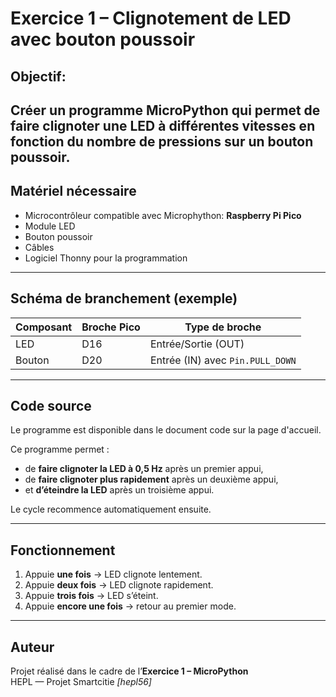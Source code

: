 #  Exercice 1 – Clignotement de LED avec bouton poussoir

##  Objectif:
Créer un programme **MicroPython** qui permet de faire clignoter une LED à différentes vitesses en fonction du **nombre de pressions sur un bouton poussoir**.
---

##  Matériel nécessaire
-  Microcontrôleur  compatible avec Microphython: **Raspberry Pi Pico**
-  Module LED
- Bouton poussoir
- Câbles
- Logiciel Thonny pour la programmation

---

## Schéma de branchement (exemple)

| Composant | Broche Pico | Type de broche |
|------------|--------------|----------------|
| LED        | D16          | Entrée/Sortie (OUT)   |
| Bouton     |  D20         | Entrée (IN) avec `Pin.PULL_DOWN` |

---

## Code source

Le programme est disponible dans le document code sur la page d'accueil.

Ce programme  permet :
- de **faire clignoter la LED à 0,5 Hz** après un premier appui,  
- de **faire clignoter plus rapidement** après un deuxième appui,  
- et **d’éteindre la LED** après un troisième appui.

Le cycle recommence automatiquement ensuite.

---

##  Fonctionnement
1. Appuie **une fois** → LED clignote lentement.  
2. Appuie **deux fois** → LED clignote rapidement.  
3. Appuie **trois fois** → LED s’éteint.  
4. Appuie **encore une fois** → retour au premier mode.  

---

##  Auteur
Projet réalisé dans le cadre de l’**Exercice 1 – MicroPython**  
HEPL — Projet Smartcitie 
*[hepl56]*  
